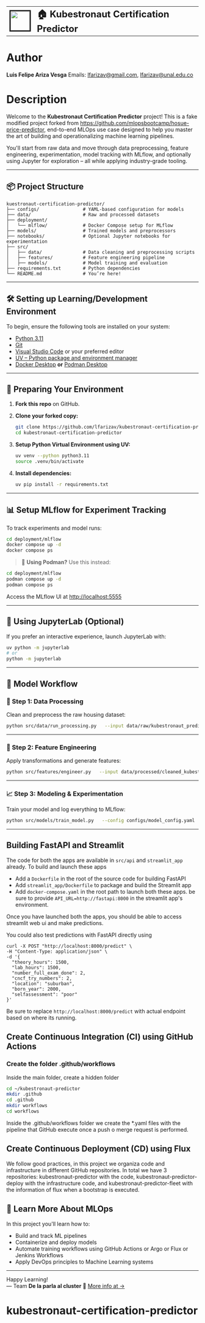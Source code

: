 <table style="border-collapse: collapse; border: none;">
  <tr style="border-collapse: collapse; border: none;">
    <td style="border-collapse: collapse; border: none;">
      <a href="http://www.openairinterface.org/">
         <img src="https://gitlab.eurecom.fr/uploads/-/system/user/avatar/716/avatar.png?width=800" alt="" border=3 height=50 width=50>
         </img>
      </a>
    </td>
    <td style="border-collapse: collapse; border: none; vertical-align: center;">
      <b><font size = "5">🏠 Kubestronaut Certification Predictor</font></b>
    </td>
  </tr>
</table>

# Author
**Luis Felipe Ariza Vesga** 
Emails: lfarizav@gmail.com, lfarizav@unal.edu.co
# Description
Welcome to the **Kubestronaut Certification Predictor** project! This is a fake modified project forked from https://github.com/mlopsbootcamp/hosue-price-predictor, end-to-end MLOps use case designed to help you master the art of building and operationalizing machine learning pipelines.

You'll start from raw data and move through data preprocessing, feature engineering, experimentation, model tracking with MLflow, and optionally using Jupyter for exploration – all while applying industry-grade tooling.

---

## 📦 Project Structure

```
kuestronaut-certification-predictor/
├── configs/                # YAML-based configuration for models
├── data/                   # Raw and processed datasets
├── deployment/
│   └── mlflow/             # Docker Compose setup for MLflow
├── models/                 # Trained models and preprocessors
├── notebooks/              # Optional Jupyter notebooks for experimentation
├── src/
│   ├── data/               # Data cleaning and preprocessing scripts
│   ├── features/           # Feature engineering pipeline
│   ├── models/             # Model training and evaluation
├── requirements.txt        # Python dependencies
└── README.md               # You’re here!
```

---

## 🛠️ Setting up Learning/Development Environment

To begin, ensure the following tools are installed on your system:

- [Python 3.11](https://www.python.org/downloads/)
- [Git](https://git-scm.com/)
- [Visual Studio Code](https://code.visualstudio.com/) or your preferred editor
- [UV – Python package and environment manager](https://github.com/astral-sh/uv)
- [Docker Desktop](https://www.docker.com/products/docker-desktop/) **or** [Podman Desktop](https://podman-desktop.io/)

---

## 🚀 Preparing Your Environment

1. **Fork this repo** on GitHub.

2. **Clone your forked copy:**

   ```bash
   git clone https://github.com/lfarizav/kubestronaut-certification-predictor.git
   cd kubestronaut-certification-predictor
   ```

3. **Setup Python Virtual Environment using UV:**

   ```bash
   uv venv --python python3.11
   source .venv/bin/activate
   ```

4. **Install dependencies:**

   ```bash
   uv pip install -r requirements.txt
   ```

---

## 📊 Setup MLflow for Experiment Tracking

To track experiments and model runs:

```bash
cd deployment/mlflow
docker compose up -d
docker compose ps
```

> 🐧 **Using Podman?** Use this instead:

```bash
cd deployment/mlflow
podman compose up -d
podman compose ps
```

Access the MLflow UI at [http://localhost:5555](http://localhost:5555)

---

## 📒 Using JupyterLab (Optional)

If you prefer an interactive experience, launch JupyterLab with:

```bash
uv python -m jupyterlab
# or
python -m jupyterlab
```

---

## 🔁 Model Workflow

### 🧹 Step 1: Data Processing

Clean and preprocess the raw housing dataset:

```bash
python src/data/run_processing.py   --input data/raw/kubestronaut_predictor_data.csv   --output data/processed/cleaned_kubestronaut_predictor_data.csv
```

---

### 🧠 Step 2: Feature Engineering

Apply transformations and generate features:

```bash
python src/features/engineer.py   --input data/processed/cleaned_kubestronaut_predictor_data.csv   --output data/processed/featured_kubestronaut_predictor_data.csv   --preprocessor models/trained/preprocessor.pkl
```

---

### 📈 Step 3: Modeling & Experimentation

Train your model and log everything to MLflow:

```bash
python src/models/train_model.py   --config configs/model_config.yaml   --data data/processed/featured_kubestronaut_predictor_data.csv   --models-dir models   --mlflow-tracking-uri http://localhost:5555
```

---


## Building FastAPI and Streamlit 

The code for both the apps are available in `src/api` and `streamlit_app` already. To build and launch these apps 

  * Add a  `Dockerfile` in the root of the source code for building FastAPI  
  * Add `streamlit_app/Dockerfile` to package and build the Streamlit app  
  * Add `docker-compose.yaml` in the root path to launch both these apps. be sure to provide `API_URL=http://fastapi:8000` in the streamlit app's environment. 


Once you have launched both the apps, you should be able to access streamlit web ui and make predictions. 

You could also test predictions with FastAPI directly using 

```
curl -X POST "http://localhost:8000/predict" \
-H "Content-Type: application/json" \
-d '{
  "theory_hours": 1500,
  "lab_hours": 1500,
  "number_full_exam_done": 2,
  "cncf_try_numbers": 2,
  "location": "suburban",
  "born_year": 2000,
  "selfassessment": "poor"
}'

```

Be sure to replace `http://localhost:8000/predict` with actual endpoint based on where its running. 

## Create Continuous Integration (CI) using GitHub Actions

### Create the folder .github/workflows
Inside the main folder, create a hidden folder

```bash
cd ~/kubestronaut-predictor
mkdir .github
cd .github
mkdir workflows
cd workflows
```
Inside the .github/workflows folder we create the *.yaml files with the pipeline that GitHub execute once a push o merge request is performed.

## Create Continuous Deployment (CD) using Flux
We follow good practices, in this project we organiza code and  infrastructure in different GitHub repositories. In total we have 3 repositories: kubestronaut-predictor with the code, kubestronaut-predictor-deploy with the infrastructure code, and kubestronaut-predictor-fleet with the information of flux when a bootstrap is executed.

## 🧠 Learn More About MLOps

In this project you'll learn how to:

- Build and track ML pipelines
- Containerize and deploy models
- Automate training workflows using GitHub Actions or Argo or Flux or Jenkins Workflows
- Apply DevOps principles to Machine Learning systems

---

Happy Learning!  
— Team **De la parla al cluster**
🔗 [More info at →](https://delaparlaalcluster.org)
# kubestronaut-certification-predictor

